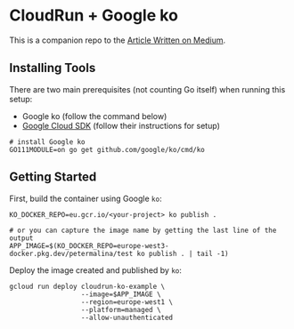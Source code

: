# CloudRun + Google ko

This is a companion repo to the [Article Written on Medium](https://medium.com/@peter.malina/noops-go-on-cloud-run-689d92215c5c?sk=1b5e8f716686ddffa1b73c4a652b84d1).

## Installing Tools

There are two main prerequisites (not counting Go itself) when running this setup:
- Google ko (follow the command below)
- [Google Cloud SDK](https://cloud.google.com/sdk) (follow their instructions for setup)

```
# install Google ko
GO111MODULE=on go get github.com/google/ko/cmd/ko
```

## Getting Started

First, build the container using Google `ko`:
```shell script
KO_DOCKER_REPO=eu.gcr.io/<your-project> ko publish .

# or you can capture the image name by getting the last line of the output
APP_IMAGE=$(KO_DOCKER_REPO=europe-west3-docker.pkg.dev/petermalina/test ko publish . | tail -1)
```

Deploy the image created and published by `ko`:
```shell script
gcloud run deploy cloudrun-ko-example \
                  --image=$APP_IMAGE \
                  --region=europe-west1 \
                  --platform=managed \
                  --allow-unauthenticated
```